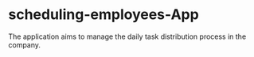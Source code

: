 # scheduling-employees-App
The application aims to manage the daily task distribution process in the company.
